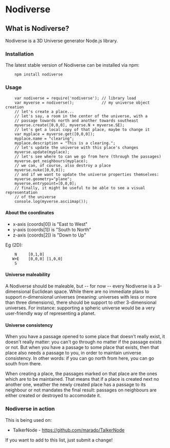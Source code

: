 # Nodiverse

## What is Nodiverse?

Nodiverse is a 3D Universe generator Node.js library.

### Installation

The latest stable version of Nodiverse can be installed via npm:
```
    npm install nodiverse 
```

### Usage

```
    var nodiverse = require('nodiverse'); // library load
    var myverse = nodiverse();            // my universe object creation
    // let's create a place... 
    // let's say, a room in the center of the universe, with a
    // passage towards north and another towards southeast
    myverse.create([0,0,0], myverse.N + myverse.SE);
    // let's get a local copy of that place, maybe to change it
    var myplace = myverse.get([0,0,0]);
    myplace.name = "clearing";
    myplace.description = "This is a clearing.";
    // let's update the universe with this place's changes
    myverse.update(myplace);
    // let's see where to can we go from here (through the passages)
    myverse.get_neighbours(myplace);
    // we can, of course, also destroy a place
    myverse.nuke([0,0,0]);
    // and if we want to update the universe properties themselves:
    myverse.geometry="plane";
    myverse.entrypoint=[0,0,0];
    // finally, it might be useful to be able to see a visual representation
    // of the universe
    console.log(myverse.asciimap());
```

#### About the coordinates

 * x-axis (coords[0]) is "East to West"
 * y-axis (coords[1]) is "South to North"
 * z-axis (coords[2]) is "Down to Up"

Eg (2D):
```
    N     [0,1,0]
   W+E    [0,0,0] [1,0,0]
    S
```

#### Universe maleability

A Nodiverse should be maleable, but -- for now -- every Nodiverse is a
3-dimensional Euclidean space. While there are no immediate plans to support
n-dimensional universes (meaning: universes with less or more than three
dimensions), there should be support to other 3-dimensional universes. For
instance: supporting a spheric universe would be a very user-friendly way of
representing a planet.

#### Universe consistency

When you have a passage opened to some place that doesn't really exist, it
doesn't really matter: you can't go through no matter if the passage exists or
not. But when you have a passage to some place that exists, then that place
also needs a passage to you, in order to maintain universe consistency. In
other words: if you can go north from here, you can go south from there.

When creating a place, the passages marked on that place are the ones which are
to be maintained. That means that if a place is created next no another one,
weather the newly created place has a passage to its neighbour or not mandates
the final result: passages on neighbours are either created or destroyed to
accomodate it.

### Nodiverse in action

This is being used on:
* TalkerNode - <https://github.com/marado/TalkerNode>

If you want to add to this list, just submit a change!
